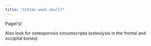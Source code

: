 ```yaml
---
title: "Cotton wool skull?"
---
```

Paget's!

Also look for osteoporosis circumscripta (osteolysis in the frontal and occipital bones)

